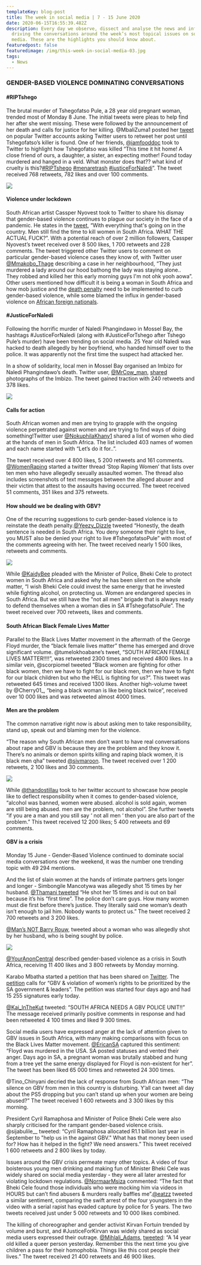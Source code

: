 ```yaml
---
templateKey: blog-post
title: The week in social media | 7 - 15 June 2020
date: 2020-06-15T16:55:39.482Z
description: Every day we observe, dissect and analyse the news and information
  driving the conversations around the week’s most topical issues on social
  media. These are the highlights you should know about.
featuredpost: false
featuredimage: /img/this-week-in-social-media-03.jpg
tags:
  - News
---
```



### **GENDER-BASED VIOLENCE DOMINATING CONVERSATIONS**

#### \#RIPTshego

The brutal murder of Tshegofatso Pule, a 28 year old pregnant woman, trended most of Monday 8 June. The initial tweets were pleas to help find her after she went missing. These were followed by the announcement of her death and calls for justice for her killing. @MbaliZuma1 posted her [tweet](https://twitter.com/MbaliZuma1/status/1270048678074552321) on popular Twitter accounts asking Twitter users to retweet her post until Tshegofatso’s killer is found. One of her friends, [@iamfooddoc](https://twitter.com/iamfootdoc/status/1269940094271709185) took to Twitter to highlight how Tshegofatso was killed “This time it hit home! A close friend of ours, a daughter, a sister, an expecting mother! Found today murdered and hanged in a veld. What monster does that?? what kind of cruelty is this?[\#RIPTshego](https://twitter.com/hashtag/RIPTshego?src=hashtag_click) [](https://twitter.com/hashtag/menaretrash?src=hashtag_click)[\#menaretrash](https://twitter.com/hashtag/menaretrash?src=hashtag_click)[](https://twitter.com/hashtag/justiceForNaledi?src=hashtag_click) [\#justiceForNaledi](https://twitter.com/hashtag/justiceForNaledi?src=hashtag_click)”. The tweet received 768 retweets, 782 likes and over 100 comments.

![](/img/rip-tshego-.png)

#### Violence under lockdown

South African artist Cassper Nyovest took to Twitter to share his dismay that gender-based violence continues to plague our society in the face of a pandemic. He states in the [tweet](https://twitter.com/casspernyovest/status/1270052694435168257), “With everything that's going on in the country. Men still find the time to kill women in South Africa. WHAT THE ACTUAL FUCK?”. With a potential reach of over 2 million followers, Cassper Nyovest’s tweet received over 8 500 likes, 1 700 retweets and 228 comments. The tweet triggered other Twitter users to comment on particular gender-based violence cases they know of, with Twitter user [@Mmakobo_Thage](https://twitter.com/Reginah_Thage/status/1270072006218784768) describing a case in her neighbourhood, “They just murdered a lady around our hood bathong the lady was staying alone.. They robbed and killed her this early morning guys I'm not ohk yooh aowa”. Other users mentioned how difficult it is being a woman in South Africa and how mob justice and the [death penalty](https://twitter.com/bongzLIVE/status/1270053189769998337) need to be implemented to curb gender-based violence, while some blamed the influx in gender-based violence on [African foreign nationals](https://twitter.com/SAruleAfrica1/status/1270093232517627908).

#### \#JusticeForNaledi

Following the horrific murder of Naledi Phangindawo in Mossel Bay, the hashtags #JusticeForNaledi (along with #JusticeForTshego after Tshego Pule’s murder) have been trending on social media. 25 Year old Naledi was hacked to death allegedly by her boyfriend, who handed himself over to the police. It was apparently not the first time the suspect had attacked her.

In a show of solidarity, local men in Mossel Bay organised an Imbizo for Naledi Phangindawo’s death. Twitter user, [@MrCow_man](https://twitter.com/MrCow_man), [shared](https://twitter.com/MrCow_man/status/1270389735358332928) photographs of the Imbizo. The tweet gained traction with 240 retweets and 378 likes.

![](/img/naledi-death-imbizo.png)

#### **Calls for action**

South African women and men are trying to grapple with the ongoing violence perpetrated against women and are trying to find ways of doing something!Twitter user [@NokuphilaKhany1](https://twitter.com/NokuphilaKhany1/status/1270770844143321088) shared a list of women who died at the hands of men in South Africa. The list included 403 names of women and each name started with “Let’s do it for..”.

The tweet received over 4 800 likes, 5 200 retweets and 161 comments. [@WomenRaping](https://twitter.com/WomenRaping/status/1270825537150365697) started a twitter thread ‘Stop Raping Women’ that lists over ten men who have allegedly sexually assaulted women. The thread also includes screenshots of text messages between the alleged abuser and their victim that attest to the assaults having occurred. The tweet received 51 comments, 351 likes and 375 retweets.

#### How should we be dealing with GB[](<>)V?

One of the recurring suggestions to curb gender-based violence is to reinstate the death penalty.[@Yeezy_Dizzle](https://twitter.com/Yeezy_Dizzle/status/1270636628944588801) tweeted “Honestly, the death sentence is needed in South Africa. You deny someone their right to live, you MUST also be denied your right to live #TshegofatsoPule” with most of the comments agreeing with her. The tweet received nearly 1 500 likes, retweets and comments.

![](/img/how-should-we-be-dealing-with-gbv.png)

While [@KaidyBee](https://twitter.com/KaidyBee/status/1270798824936812545) pleaded with the Minister of Police, Bheki Cele to protect women in South Africa and asked why he has been silent on the whole matter, “I wish Bheki Cele could invest the same energy that he invested while fighting alcohol, on protecting us. Women are endangered species in South Africa. But we still have the "not all men" brigade that is always ready to defend themselves when a woman dies in SA #TshegofatsoPule”. The tweet received over 700 retweets, likes and comments.

#### South African Black Female Lives Matter

Parallel to the Black Lives Matter movement in the aftermath of the George Floyd murder, the “black female lives matter” theme has emerged and drove significant volume. @tumelokhoabane’s tweet, “SOUTH AFRICAN FEMALE LIVES MATTER!!!!”, was retweeted 2300 times and received 4800 likes. In a similar vein, @scorpiomel tweeted “Black women are fighting for other black women, then we have to fight for our black men, then we have to fight for our black children but who the HELL is fighting for us?”. This tweet was retweeted 645 times and received 1300 likes. Another high-volume tweet by @Cherry01_, “being a black woman is like being black twice”, received over 10 000 likes and was retweeted almost 4000 times.

#### **Men are the problem**

The common narrative right now is about asking men to take responsibility, stand up, speak out and blaming men for the violence.

“The reason why South African men don’t want to have real conversations about rape and GBV is because they are the problem and they know it. There’s no animals or demon spirits killing and raping black women, it is black men qha” tweeted [@sivmaroon](https://twitter.com/sivmaroon/status/1271000869673275400). The tweet received over 1 200 retweets, 2 100 likes and 30 comments.

![](/img/men-are-the-problem-.png)

While [@thandostillau](https://twitter.com/thandostillau/status/1271055628409192449) took to her twitter account to showcase how people like to deflect responsibility when it comes to gender-based violence, “alcohol was banned, women were abused. alcohol is sold again, women are still being abused. men are the problem, not alcohol”. She further tweets “if you are a man and you still say ‘ not all men ‘ then you are also part of the problem.” This tweet received 12 200 likes; 5 400 retweets and 69 comments.

#### **GBV is a crisis**

Monday 15 June - Gender-Based Violence continued to dominate social media conversations over the weekend, it was the number one trending topic with 49 294 mentions.

And the list of slain women at the hands of intimate partners gets longer and longer - Simbongile Mancotywa was allegedly shot 15 times by her husband. [@Thamani tweeted](https://twitter.com/buqaqawulii/status/1271355727135887362) “He shot her 15 times and is out on bail because it’s his “first time”. The police don’t care guys. How many women must die first before there’s justice. They literally said one woman’s death isn’t enough to jail him. Nobody wants to protect us.” The tweet received 2 700 retweets and 3 200 likes.

[@Man’s NOT Barry Rouw](https://twitter.com/AdvoBarryRoux/status/1272022333604220928), tweeted about a woman who was allegedly shot by her husband, who is being sought by police.

![](/img/gbv-a-crisis.png)

[@YourAnonCentral](https://twitter.com/YourAnonCentral/status/1271674516356251650) described gender-based violence as a crisis in South Africa, receiving 11 400 likes and 3 800 retweets by Monday morning.

Karabo Mbatha started a petition that has been shared on [Twitter](https://twitter.com/MbasaMbambo/status/1271781781621137411). The [petition](https://www.change.org/p/south-africa-minister-of-police-gbv-violation-of-women-s-rights-to-be-prioritized-by-the-sa-government-leaders-69b964f8-c1f5-4a34-b9fb-593fac0509e4) calls for “GBV & violation of women’s rights to be prioritized by the SA government & leaders”. The petition was started four days ago and had 15 255 signatures early today.

[@Kai_InTheKut](https://twitter.com/Kai_InTheKut/status/1271565503262265344) tweeted: “SOUTH AFRICA NEEDS A GBV POLICE UNIT!!” The message received primarily positive comments in response and had been retweeted 4 100 times and liked 9 300 times.

Social media users have expressed anger at the lack of attention given to GBV issues in South Africa, with many making comparisons with focus on the Black Lives Matter movement. [@EricanSA](https://twitter.com/EricanSA/status/1271586209140219909) captured this sentiment: “Floyd was murdered in the USA. SA posted statuses and vented their anger. Days ago in SA, a pregnant woman was brutally stabbed and hung from a tree yet the same energy displayed for Floyd is non-existent for her”. The tweet has been liked 65 000 times and retweeted 24 300 times.

@Tino_Chinyani decried the lack of response from South African men: “The silence on GBV from men in this country is disturbing. Y’all can tweet all day about the PS5 dropping but you can’t stand up when your women are being abused?” The tweet received 1 600 retweets and 3 300 likes by this morning.

President Cyril Ramaphosa and Minister of Police Bheki Cele were also sharply criticised for the rampant gender-based violence crisis. @sijabulile__ tweeted: “Cyril Ramaphosa allocated R1.1 billion last year in September to "help us in the against GBV." What has that money been used for? How has it helped in the fight? We need answers.” This tweet received 1 600 retweets and 2 800 likes by today.

Issues around the GBV crisis permeate many other topics. A video of four boisterous young men drinking and making fun of Minister Bheki Cele was widely shared on social media yesterday - they were all later arrested for violating lockdown regulations. [@NormaarMsiza](https://twitter.com/NormaarMsiza/status/1271434969588563969) commented: “The fact that Bheki Cele found those individuals who were mocking him via videos in HOURS but can’t find abusers & murders really baffles me”.[@eatzz](https://twitter.com/__eatzz/status/1271164679369474050) tweeted a similar sentiment, comparing the swift arrest of the four youngsters in the video with a serial rapist has evaded capture by police for 5 years. The two tweets received just under 5 000 retweets and 10 000 likes combined.

The killing of choreographer and gender activist Kirvan Fortuin trended by volume and burst, and #JusticeForKirvan was widely shared as social media users expressed their outrage. [@Mihlali_Adams](https://twitter.com/Mihlali_Adams), [tweeted](https://twitter.com/Mihlali_Adams/status/1272137375607595014): “A 14 year old killed a queer person yesterday. Remember this the next time you give children a pass for their homophobia. Things like this cost people their lives.” The tweet received 21 400 retweets and 46 900 likes.